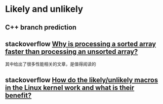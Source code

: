 # Likely and unlikely

## C++ branch prediction



## stackoverflow [Why is processing a sorted array faster than processing an unsorted array?](https://stackoverflow.com/questions/11227809/why-is-processing-a-sorted-array-faster-than-processing-an-unsorted-array)



其中给出了很多性能相关的文章，是值得阅读的



## stackoverflow [How do the likely/unlikely macros in the Linux kernel work and what is their benefit?](https://stackoverflow.com/questions/109710/how-do-the-likely-unlikely-macros-in-the-linux-kernel-work-and-what-is-their-ben)

